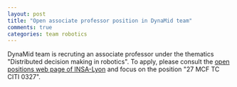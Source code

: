 ```yaml
---
layout: post
title: "Open associate professor position in DynaMid team"
comments: true
categories: team robotics
---
```


DynaMid team is recruting an associate professor under the thematics "Distributed decision making in robotics". To apply, please consult the [open positions web page of INSA-Lyon](http://www.insa-lyon.fr/en/fr/insa-de-lyon/recrutement/enseignants/chercheurs/mcf/maitre-de-conference) and focus on the position "27 MCF TC CITI 0327".
